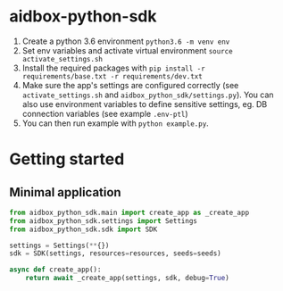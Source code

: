 # aidbox-python-sdk

1. Create a python 3.6 environment `python3.6 -m venv env`
2. Set env variables and activate virtual environment `source activate_settings.sh` 
2. Install the required packages with `pip install -r requirements/base.txt -r requirements/dev.txt`
3. Make sure the app's settings are configured correctly (see `activate_settings.sh` and `aidbox_python_sdk/settings.py`). You can also
 use environment variables to define sensitive settings, eg. DB connection variables (see example `.env-ptl`)
4. You can then run example with `python example.py`.

# Getting started
## Minimal application
```Python
from aidbox_python_sdk.main import create_app as _create_app
from aidbox_python_sdk.settings import Settings
from aidbox_python_sdk.sdk import SDK

settings = Settings(**{})
sdk = SDK(settings, resources=resources, seeds=seeds)

async def create_app():
    return await _create_app(settings, sdk, debug=True)

```
